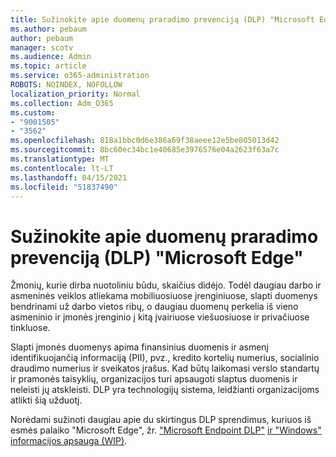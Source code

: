 ```yaml
---
title: Sužinokite apie duomenų praradimo prevenciją (DLP) "Microsoft Edge"
ms.author: pebaum
author: pebaum
manager: scotv
ms.audience: Admin
ms.topic: article
ms.service: o365-administration
ROBOTS: NOINDEX, NOFOLLOW
localization_priority: Normal
ms.collection: Adm_O365
ms.custom:
- "9001505"
- "3562"
ms.openlocfilehash: 818a1bbc0d6e386a69f38aeee12e5be805013d42
ms.sourcegitcommit: 8bc60ec34bc1e40685e3976576e04a2623f63a7c
ms.translationtype: MT
ms.contentlocale: lt-LT
ms.lasthandoff: 04/15/2021
ms.locfileid: "51837490"
---
```

# <a name="learn-about-data-loss-prevention-dlp-in-microsoft-edge"></a>Sužinokite apie duomenų praradimo prevenciją (DLP) "Microsoft Edge"

Žmonių, kurie dirba nuotoliniu būdu, skaičius didėjo. Todėl daugiau darbo ir asmeninės veiklos atliekama mobiliuosiuose įrenginiuose, slapti duomenys bendrinami už darbo vietos ribų, o daugiau duomenų perkelia iš vieno asmeninio ir įmonės įrenginio į kitą įvairiuose viešuosiuose ir privačiuose tinkluose.

Slapti įmonės duomenys apima finansinius duomenis ir asmenį identifikuojančią informaciją (PII), pvz., kredito kortelių numerius, socialinio draudimo numerius ir sveikatos įrašus. Kad būtų laikomasi verslo standartų ir pramonės taisyklių, organizacijos turi apsaugoti slaptus duomenis ir neleisti jų atskleisti. DLP yra technologijų sistema, leidžianti organizacijoms atlikti šią užduotį.

Norėdami sužinoti daugiau apie du skirtingus DLP sprendimus, kuriuos iš esmės palaiko "Microsoft Edge", žr. ["Microsoft Endpoint DLP"](https://go.microsoft.com/fwlink/?linkid=2151765) [ir "Windows" informacijos apsauga (WIP)](https://go.microsoft.com/fwlink/?linkid=2151766).
